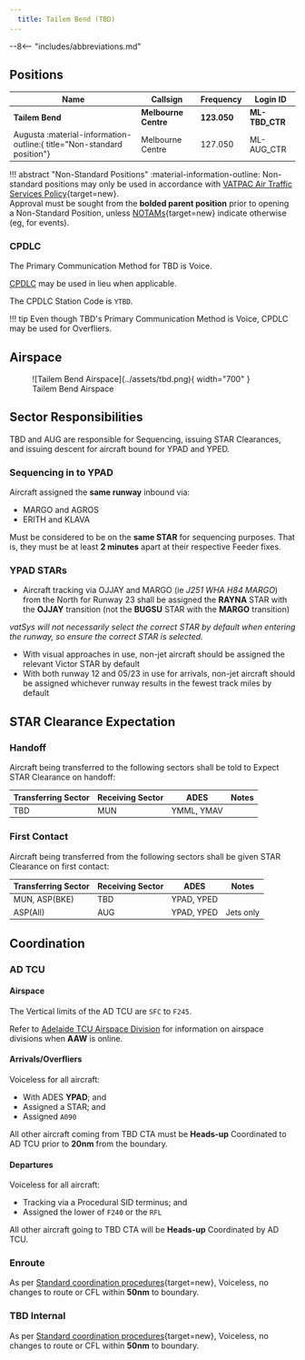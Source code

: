 ```yaml
---
  title: Tailem Bend (TBD)
---
```


--8<-- "includes/abbreviations.md"
## Positions

| Name | Callsign | Frequency | Login ID |
| ---- | -------- | --------- | -------- |
| **Tailem Bend** | **Melbourne Centre** | **123.050** | **ML-TBD_CTR** |
| <span class="indented">Augusta :material-information-outline:{ title="Non-standard position"} | Melbourne Centre | 127.050 | ML-AUG_CTR |

!!! abstract "Non-Standard Positions"
    :material-information-outline: Non-standard positions may only be used in accordance with [VATPAC Air Traffic Services Policy](https://vatpac.org/publications/policies){target=new}.  
    Approval must be sought from the **bolded parent position** prior to opening a Non-Standard Position, unless [NOTAMs](https://vatpac.org/publications/notam){target=new} indicate otherwise (eg, for events).

### CPDLC

The Primary Communication Method for TBD is Voice.

[CPDLC](../../../client/cpdlc) may be used in lieu when applicable.

The CPDLC Station Code is `YTBD`.

!!! tip
    Even though TBD's Primary Communication Method is Voice, CPDLC may be used for Overfliers.

## Airspace

<figure markdown>
![Tailem Bend Airspace](../assets/tbd.png){ width="700" }
  <figcaption>Tailem Bend Airspace</figcaption>
</figure>

## Sector Responsibilities
TBD and AUG are responsible for Sequencing, issuing STAR Clearances, and issuing descent for aircraft bound for YPAD and YPED.

### Sequencing in to YPAD
Aircraft assigned the **same runway** inbound via:

- MARGO and AGROS 
- ERITH and KLAVA

Must be considered to be on the **same STAR** for sequencing purposes. That is, they must be at least **2 minutes** apart at their respective Feeder fixes.

### YPAD STARs
- Aircraft tracking via OJJAY and MARGO (ie *J251 WHA H84 MARGO*) from the North for Runway 23 shall be assigned the **RAYNA** STAR with the **OJJAY** transition (not the **BUGSU** STAR with the **MARGO** transition)  

*vatSys will not necessarily select the correct STAR by default when entering the runway, so ensure the correct STAR is selected.*

- With visual approaches in use, non-jet aircraft should be assigned the relevant Victor STAR by default
- With both runway 12 and 05/23 in use for arrivals, non-jet aircraft should be assigned whichever runway results in the fewest track miles by default

## STAR Clearance Expectation
### Handoff
Aircraft being transferred to the following sectors shall be told to Expect STAR Clearance on handoff:

| Transferring Sector | Receiving Sector | ADES | Notes |
| ---- | -------- | --------- | --------- |
| TBD | MUN | YMML, YMAV | |

### First Contact
Aircraft being transferred from the following sectors shall be given STAR Clearance on first contact:

| Transferring Sector | Receiving Sector | ADES | Notes |
| ---- | -------- | --------- | --------- |
| MUN, ASP(BKE) | TBD | YPAD, YPED| |
| ASP(All) | AUG | YPAD, YPED| Jets only |

## Coordination

### AD TCU
#### Airspace
The Vertical limits of the AD TCU are `SFC` to `F245`.

Refer to [Adelaide TCU Airspace Division](../../../terminal/adelaide/#airspace-division) for information on airspace divisions when **AAW** is online.

#### Arrivals/Overfliers
Voiceless for all aircraft:

- With ADES **YPAD**; and  
- Assigned a STAR; and  
- Assigned `A090`

All other aircraft coming from TBD CTA must be **Heads-up** Coordinated to AD TCU prior to **20nm** from the boundary.

#### Departures
Voiceless for all aircraft:
 
- Tracking via a Procedural SID terminus; and  
- Assigned the lower of `F240` or the `RFL`

All other aircraft going to TBD CTA will be **Heads-up** Coordinated by AD TCU.

### Enroute
As per [Standard coordination procedures](../../../controller-skills/coordination/#enr-enr){target=new}, Voiceless, no changes to route or CFL within **50nm** to boundary.

### TBD Internal
As per [Standard coordination procedures](../../../controller-skills/coordination/#enr-enr){target=new}, Voiceless, no changes to route or CFL within **50nm** to boundary.